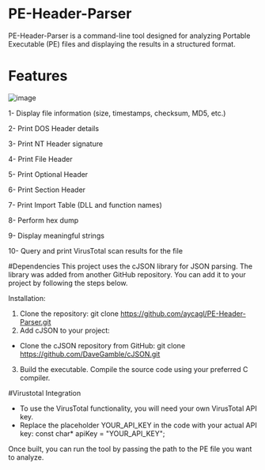 # PE-Header-Parser
PE-Header-Parser is a command-line tool designed for analyzing Portable Executable (PE) files and displaying the results in a structured format.

# Features

![image](https://github.com/user-attachments/assets/1ff6dacb-2653-4259-aaaa-1fde926c187b)

1- Display file information (size, timestamps, checksum, MD5, etc.)

2- Print DOS Header details

3- Print NT Header signature

4- Print File Header

5- Print Optional Header

6- Print Section Header

7- Print Import Table (DLL and function names)

8- Perform hex dump

9- Display meaningful strings

10- Query and print VirusTotal scan results for the file

#Dependencies
This project uses the cJSON library for JSON parsing. The library was added from another GitHub repository. You can add it to your project by following the steps below.

Installation:
1. Clone the repository:
   git clone https://github.com/aycagl/PE-Header-Parser.git
3. Add cJSON to your project:
  * Clone the cJSON repository from GitHub:
    git clone https://github.com/DaveGamble/cJSON.git
3. Build the executable. Compile the source code using your preferred C compiler.

#Virustotal Integration
* To use the VirusTotal functionality, you will need your own VirusTotal API key.
* Replace the placeholder YOUR_API_KEY in the code with your actual API key:
const char* apiKey = "YOUR_API_KEY";

Once built, you can run the tool by passing the path to the PE file you want to analyze.
